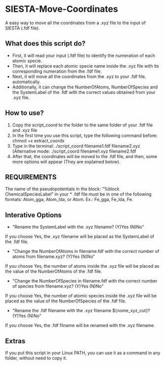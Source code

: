 # SIESTA-Move-Coordinates
A easy way to move all the coordinates from a .xyz file to the input of SIESTA (.fdf file).

## What does this script do?
- First, it will read your input (.fdf file) to identify the numeration of each atomic specie.
- Then, it will replace each atomic specie name inside the .xyz file with its corresponding numeration from the .fdf file.
- Next, it will move all the coordinates from the .xyz to your .fdf file, automatically.
- Additionally, it can change the NumberOfAtoms, NumberOfSpecies and the SystemLabel of the .fdf with the correct values obtained from your .xyz file.

## **How to use?**
1. Copy the script_coord to the folder to the same folder of your .fdf file and .xyz file
2. In the first time you use this script, type the following command before: chmod +x extract_coords
3. Type in the terminal: ./script_coord filename1.fdf filename2.xyz 
     (Alternative mode: ./script_coord filename1.xyz filename2.fdf
6. After that, the coordinates will be moved to the .fdf file, and then, some more options will appear (They are explained below).

## REQUIREMENTS
The name of the pseudopotentials in the block: "%block ChemicalSpeciesLabel" in your * .fdf file must be in one of the following formats: Atom_gga, Atom_lda, or Atom. Ex.: Fe_gga, Fe_lda, Fe.

## Interative Options
- "Rename the SystemLabel with the .xyz filename? (Y)Yes (N)No"

If you choose Yes, the .xyz filename will be placed as the SystemLabel of the .fdf file.

- "Change the NumberOfAtoms in filename.fdf with the correct number of atoms from filename.xyz? (Y)Yes (N)No"

If you choose Yes, the number of atoms inside the .xyz file will be placed as the value of the NumberOfAtoms of the .fdf file.

- "Change the NumberOfSpecies in filename.fdf with the correct number of species from filename.xyz? (Y)Yes (N)No"

If you choose Yes, the number of atomic species inside the .xyz file will be placed as the value of the NumberOfSpecies of the .fdf file.

- "Rename the .fdf filename with the .xyz filename ${nome_xyz_cut}? (Y)Yes (N)No"

If you choose Yes, the .fdf filname will be renamed with the .xyz filename.

## Extras
If you put this script in your Linux PATH, you can use it as a command in any folder, without need to copy it.
